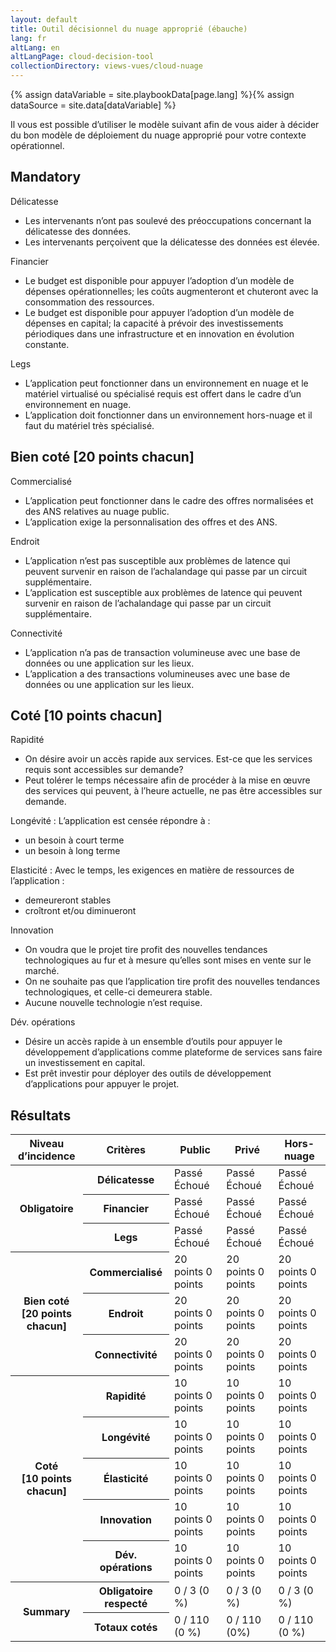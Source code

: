```yaml
---
layout: default
title: Outil décisionnel du nuage approprié (ébauche)
lang: fr
altLang: en
altLangPage: cloud-decision-tool
collectionDirectory: views-vues/cloud-nuage
---
```

{% assign dataVariable = site.playbookData[page.lang] %}{%
assign dataSource = site.data[dataVariable] %}

Il vous est possible d’utiliser le modèle suivant afin de vous aider à décider du bon modèle de déploiement du nuage approprié pour votre contexte opérationnel.

<div class="wb-frmvld"> 
<form method="post" action="#">

<section>

## Mandatory

<!-- Question 1 -->
<div id="question-1" class="wb-fieldflow" data-wb-fieldflow='{ "renderas":"radio", "noForm": true, "base": { "live": true }, "default": { "action": "addClass", "source": ".sensitivity-result > span", "class": "hidden" } }'>
<p>Délicatesse</p>
<ul>
<li data-wb-fieldflow='{ "action": "removeClass", "source": "#public-cloud-sensitivity-passed, #private-cloud-sensitivity-failed, #non-cloud-sensitivity-failed", "class": "hidden" }'>Les intervenants n’ont pas soulevé des préoccupations concernant la délicatesse des données.</li>
<li data-wb-fieldflow='{ "action": "removeClass", "source": "#public-cloud-sensitivity-failed, #private-cloud-sensitivity-passed, #non-cloud-sensitivity-passed", "class": "hidden" }'>Les intervenants perçoivent que la délicatesse des données est élevée.</li>
</ul>
</div>

<!-- Question 2 -->
<div id="question-2" class="wb-fieldflow" data-wb-fieldflow='{ "renderas":"radio", "noForm": true, "base": { "live": true }, "default": { "action": "addClass", "source": ".financial-result > span", "class": "hidden" } }'>
<p>Financier</p>
<ul>
<li data-wb-fieldflow='{ "action": "removeClass", "source": "#public-cloud-financial-passed, #private-cloud-financial-failed, #non-cloud-financial-failed", "class": "hidden" }'>Le budget est disponible pour appuyer l’adoption d’un modèle de dépenses opérationnelles; les coûts augmenteront et chuteront avec la consommation des ressources.</li>
<li data-wb-fieldflow='{ "action": "removeClass", "source": "#public-cloud-financial-failed, #private-cloud-financial-passed, #non-cloud-financial-passed", "class": "hidden" }'>Le budget est disponible pour appuyer l’adoption d’un modèle de dépenses en capital; la capacité à prévoir des investissements périodiques dans une infrastructure et en innovation en évolution constante.</li>
</ul>
</div>

<!-- Question 3 -->
<div id="question-3" class="wb-fieldflow" data-wb-fieldflow='{ "renderas":"radio", "noForm": true, "base": { "live": true }, "default": { "action": "addClass", "source": ".legacy-result > span", "class": "hidden" } }'>
<p>Legs</p>
<ul>
<li data-wb-fieldflow='{ "action": "removeClass", "source": "#public-cloud-legacy-passed, #private-cloud-legacy-passed, #non-cloud-legacy-failed", "class": "hidden" }'>L’application peut fonctionner dans un environnement en nuage et le matériel virtualisé ou spécialisé requis est offert dans le cadre d’un environnement en nuage.</li>
<li data-wb-fieldflow='{ "action": "removeClass", "source": "#public-cloud-legacy-failed, #private-cloud-legacy-failed, #non-cloud-legacy-passed", "class": "hidden" }'>L’application doit fonctionner dans un environnement hors-nuage et il faut du matériel très spécialisé.</li>
</ul>
</div>

</section>

<section>

## Bien coté \[20 points chacun\]

<!-- Question 4 -->
<div id="question-4" class="wb-fieldflow" data-wb-fieldflow='{ "renderas":"radio", "noForm": true, "base": { "live": true }, "default": { "action": "addClass", "source": ".commoditized-result > span", "class": "hidden" } }'>
<p>Commercialisé</p>
<ul>
<li data-wb-fieldflow='{ "action": "removeClass", "source": "#public-cloud-commoditized-passed, #private-cloud-commoditized-failed, #non-cloud-commoditized-failed", "class": "hidden" }'>L’application peut fonctionner dans le cadre des offres normalisées et des ANS relatives au nuage public.</li>
<li data-wb-fieldflow='{ "action": "removeClass", "source": "#public-cloud-commoditized-failed, #private-cloud-commoditized-passed, #non-cloud-commoditized-passed", "class": "hidden" }'>L’application exige la personnalisation des offres et des ANS.</li>
</ul>
</div>

<!-- Question 5 -->
<div id="question-5" class="wb-fieldflow" data-wb-fieldflow='{ "renderas":"radio", "noForm": true, "base": { "live": true }, "default": { "action": "addClass", "source": ".location-result > span", "class": "hidden" } }'>
<p>Endroit</p>
<ul>
<li data-wb-fieldflow='{ "action": "removeClass", "source": "#public-cloud-location-passed, #private-cloud-location-failed, #non-cloud-location-failed", "class": "hidden" }'>L’application n’est pas susceptible aux problèmes de latence qui peuvent survenir en raison de l’achalandage qui passe par un circuit supplémentaire.</li>
<li data-wb-fieldflow='{ "action": "removeClass", "source": "#public-cloud-location-failed, #private-cloud-location-passed, #non-cloud-location-passed", "class": "hidden" }'>L’application est susceptible aux problèmes de latence qui peuvent survenir en raison de l’achalandage qui passe par un circuit supplémentaire.</li>
</ul>
</div>

<!-- Question 6 -->
<div id="question-6" class="wb-fieldflow" data-wb-fieldflow='{ "renderas":"radio", "noForm": true, "base": { "live": true }, "default": { "action": "addClass", "source": ".connectivity-result > span", "class": "hidden" } }'>
<p>Connectivité</p>
<ul>
<li data-wb-fieldflow='{ "action": "removeClass", "source": "#public-cloud-connectivity-passed, #private-cloud-connectivity-failed, #non-cloud-connectivity-failed", "class": "hidden" }'>L’application n’a pas de transaction volumineuse avec une base de données ou une application sur les lieux.</li>
<li data-wb-fieldflow='{ "action": "removeClass", "source": "#public-cloud-connectivity-failed, #private-cloud-connectivity-passed, #non-cloud-connectivity-passed", "class": "hidden" }'>L’application a des transactions volumineuses avec une base de données ou une application sur les lieux.</li>
</ul>
</div>

</section>

<section>

## Coté [10 points chacun]

<!-- Question 7 -->
<div id="question-7" class="wb-fieldflow" data-wb-fieldflow='{ "renderas":"radio", "noForm": true, "base": { "live": true }, "default": { "action": "addClass", "source": ".speed-result > span", "class": "hidden" } }'>
<p>Rapidité</p>
<ul>
<li data-wb-fieldflow='{ "action": "removeClass", "source": "#public-cloud-speed-passed, #private-cloud-speed-failed, #non-cloud-speed-failed", "class": "hidden" }'>On désire avoir un accès rapide aux services. Est-ce que les services requis sont accessibles sur demande?</li>
<li data-wb-fieldflow='{ "action": "removeClass", "source": "#public-cloud-speed-failed, #private-cloud-speed-passed, #non-cloud-speed-passed", "class": "hidden" }'>Peut tolérer le temps nécessaire afin de procéder à la mise en œuvre des services qui peuvent, à l’heure actuelle, ne pas être accessibles sur demande.</li>
</ul>
</div>

<!-- Question 8 -->
<div id="question-8" class="wb-fieldflow" data-wb-fieldflow='{ "renderas":"radio", "noForm": true, "base": { "live": true }, "default": { "action": "addClass", "source": ".longevity-result > span", "class": "hidden" } }'>
<p>Longévité : L’application est censée répondre à&#160;:</p>
<ul>
<li data-wb-fieldflow='{ "action": "removeClass", "source": "#public-cloud-longevity-passed, #private-cloud-longevity-failed, #non-cloud-longevity-failed", "class": "hidden" }'>un besoin à court terme</li>
<li data-wb-fieldflow='{ "action": "removeClass", "source": "#public-cloud-longevity-passed, #private-cloud-longevity-passed, #non-cloud-longevity-passed", "class": "hidden" }'>un besoin à long terme</li>
</ul>
</div>

<!-- Question 9 -->
<div id="question-9" class="wb-fieldflow" data-wb-fieldflow='{ "renderas":"radio", "noForm": true, "base": { "live": true }, "default": { "action": "addClass", "source": ".elasticity-result > span", "class": "hidden" } }'>
<p>Elasticité : Avec le temps, les exigences en matière de ressources de l’application&#160;:</p>
<ul>
<li data-wb-fieldflow='{ "action": "removeClass", "source": "#public-cloud-elasticity-passed, #private-cloud-elasticity-passed, #non-cloud-elasticity-passed", "class": "hidden" }'>demeureront stables</li>
<li data-wb-fieldflow='{ "action": "removeClass", "source": "#public-cloud-elasticity-passed, #private-cloud-elasticity-failed, #non-cloud-elasticity-failed", "class": "hidden" }'>croîtront et/ou diminueront</li>
</ul>
</div>

<!-- Question 10 -->
<div id="question-10" class="wb-fieldflow" data-wb-fieldflow='{ "renderas":"radio", "noForm": true, "base": { "live": true }, "default": { "action": "addClass", "source": ".innovation-result > span", "class": "hidden" } }'>
<p>Innovation</p>
<ul>
<li data-wb-fieldflow='{ "action": "removeClass", "source": "#public-cloud-innovation-passed, #private-cloud-innovation-failed, #non-cloud-innovation-failed", "class": "hidden" }'>On voudra que le projet tire profit des nouvelles tendances technologiques au fur et à mesure qu’elles sont mises en vente sur le marché.</li>
<li data-wb-fieldflow='{ "action": "removeClass", "source": "#public-cloud-innovation-failed, #private-cloud-innovation-passed, #non-cloud-innovation-failed", "class": "hidden" }'>On ne souhaite pas que l’application tire profit des nouvelles tendances technologiques, et celle-ci demeurera stable.</li>
<li data-wb-fieldflow='{ "action": "removeClass", "source": "#public-cloud-innovation-failed, #private-cloud-innovation-failed, #non-cloud-innovation-passed", "class": "hidden" }'>Aucune nouvelle technologie n’est requise.</li>
</ul>
</div>

<!-- Question 11 -->
<div id="question-11" class="wb-fieldflow" data-wb-fieldflow='{ "renderas":"radio", "noForm": true, "base": { "live": true }, "default": { "action": "addClass", "source": ".devops-result > span", "class": "hidden" } }'>
<p>Dév. opérations</p>
<ul>
<li data-wb-fieldflow='{ "action": "removeClass", "source": "#public-cloud-devops-passed, #private-cloud-devops-failed, #non-cloud-devops-failed", "class": "hidden" }'>Désire un accès rapide à un ensemble d’outils pour appuyer le développement d’applications comme plateforme de services sans faire un investissement en capital.</li>
<li data-wb-fieldflow='{ "action": "removeClass", "source": "#public-cloud-devops-failed, #private-cloud-devops-passed, #non-cloud-devops-passed", "class": "hidden" }'>Est prêt investir pour déployer des outils de développement d’applications pour appuyer le projet.</li>
</ul>
</div>

</section>

</form>
</div>

<!--Results-->
<section>

## Résultats

<table class="table table-bordered table-condensed">
<thead> 
<tr> 
<th id="r1h1">Niveau d’incidence</th> 
<th id="r1h2">Critères</th> 
<th id="r1h3"><strong>Public</strong></th> 
<th id="r1h4"><strong>Privé</strong></th> 
<th id="r1h5"><strong>Hors-nuage</strong></th> 
</tr> 
</thead>
<tbody> 
<tr> 
<th headers="r1h1" id="r2h1" rowspan="3"><strong>Obligatoire</strong></th>
<th headers="r1h2" id="r2h2"><strong>Délicatesse</strong></th>
<td headers="r1h3 r2h1 r2h2" class="sensitivity-result"><span id="public-cloud-sensitivity-passed" class="hidden"><span class="glyphicon glyphicon-ok text-success" aria-hidden="true"></span> Passé</span><span id="public-cloud-sensitivity-failed" class="hidden"><span class="glyphicon glyphicon-remove text-danger" aria-hidden="true"></span> Échoué</span></td> 
<td headers="r1h4 r2h1 r2h2" class="sensitivity-result"><span id="private-cloud-sensitivity-passed" class="hidden"><span class="glyphicon glyphicon-ok text-success" aria-hidden="true"></span> Passé</span><span id="private-cloud-sensitivity-failed" class="hidden"><span class="glyphicon glyphicon-remove text-danger" aria-hidden="true"></span> Échoué</span></td> 
<td headers="r1h5 r2h1 r2h2" class="sensitivity-result"><span id="non-cloud-sensitivity-passed" class="hidden"><span class="glyphicon glyphicon-ok text-success" aria-hidden="true"></span> Passé</span><span id="non-cloud-sensitivity-failed" class="hidden"><span class="glyphicon glyphicon-remove text-danger" aria-hidden="true"></span> Échoué</span></td> 
</tr> 

<tr> 
<th headers="r1h2" id="r2h3"><strong>Financier</strong></th> 
<td headers="r1h3 r2h1 r2h3" class="financial-result"><span id="public-cloud-financial-passed" class="hidden"><span class="glyphicon glyphicon-ok text-success" aria-hidden="true"></span> Passé</span><span id="public-cloud-financial-failed" class="hidden"><span class="glyphicon glyphicon-remove text-danger" aria-hidden="true"></span> Échoué</span></td> 
<td headers="r1h4 r2h1 r2h3" class="financial-result"><span id="private-cloud-financial-passed" class="hidden"><span class="glyphicon glyphicon-ok text-success" aria-hidden="true"></span> Passé</span><span id="private-cloud-financial-failed" class="hidden"><span class="glyphicon glyphicon-remove text-danger" aria-hidden="true"></span> Échoué</span></td> 
<td headers="r1h5 r2h1 r2h3" class="financial-result"><span id="non-cloud-financial-passed" class="hidden"><span class="glyphicon glyphicon-ok text-success" aria-hidden="true"></span> Passé</span><span id="non-cloud-financial-failed" class="hidden"><span class="glyphicon glyphicon-remove text-danger" aria-hidden="true"></span> Échoué</span></td> 
</tr> 

<tr> 
<th headers="r1h2" id="r2h4"><strong>Legs</strong></th> 
<td headers="r1h3 r2h1 r2h4" class="legacy-result"><span id="public-cloud-legacy-passed" class="hidden"><span class="glyphicon glyphicon-ok text-success" aria-hidden="true"></span> Passé</span><span id="public-cloud-legacy-failed" class="hidden"><span class="glyphicon glyphicon-remove text-danger" aria-hidden="true"></span> Échoué</span></td> 
<td headers="r1h4 r2h1 r2h4" class="legacy-result"><span id="private-cloud-legacy-passed" class="hidden"><span class="glyphicon glyphicon-ok text-success" aria-hidden="true"></span> Passé</span><span id="private-cloud-legacy-failed" class="hidden"><span class="glyphicon glyphicon-remove text-danger" aria-hidden="true"></span> Échoué</span></td> 
<td headers="r1h5 r2h1 r2h4" class="legacy-result"><span id="non-cloud-legacy-passed" class="hidden"><span class="glyphicon glyphicon-ok text-success" aria-hidden="true"></span> Passé</span><span id="non-cloud-legacy-failed" class="hidden"><span class="glyphicon glyphicon-remove text-danger" aria-hidden="true"></span> Échoué</span></td> 
</tr> 

<tr> 
<th headers="r1h1" id="r3h1" rowspan="3"><strong>Bien coté</strong><br /> [20 points chacun]</th> 
<th headers="r1h2" id="r3h2"><strong>Commercialisé</strong></th> 
<td headers="r1h3 r3h1 r3h2" class="commoditized-result"><span id="public-cloud-commoditized-passed" class="hidden"><span class="glyphicon glyphicon-ok text-success" aria-hidden="true"></span> 20 points</span><span id="public-cloud-commoditized-failed" class="hidden"><span class="glyphicon glyphicon-remove text-danger" aria-hidden="true"></span> 0 points</span></td> 
<td headers="r1h4 r3h1 r3h2" class="commoditized-result"><span id="private-cloud-commoditized-passed" class="hidden"><span class="glyphicon glyphicon-ok text-success" aria-hidden="true"></span> 20 points</span><span id="private-cloud-commoditized-failed" class="hidden"><span class="glyphicon glyphicon-remove text-danger" aria-hidden="true"></span> 0 points</span></td> 
<td headers="r1h5 r3h1 r3h2" class="commoditized-result"><span id="non-cloud-commoditized-passed" class="hidden"><span class="glyphicon glyphicon-ok text-success" aria-hidden="true"></span> 20 points</span><span id="non-cloud-commoditized-failed" class="hidden"><span class="glyphicon glyphicon-remove text-danger" aria-hidden="true"></span> 0 points</span></td> 
</tr> 

<tr> 
<th headers="r1h2" id="r3h3"><strong>Endroit</strong></th> 
<td headers="r1h3 r3h1 r3h3" class="location-result"><span id="public-cloud-location-passed" class="hidden"><span class="glyphicon glyphicon-ok text-success" aria-hidden="true"></span> 20 points</span><span id="public-cloud-location-failed" class="hidden"><span class="glyphicon glyphicon-remove text-danger" aria-hidden="true"></span> 0 points</span></td> 
<td headers="r1h4 r3h1 r3h3" class="location-result"><span id="private-cloud-location-passed" class="hidden"><span class="glyphicon glyphicon-ok text-success" aria-hidden="true"></span> 20 points</span><span id="private-cloud-location-failed" class="hidden"><span class="glyphicon glyphicon-remove text-danger" aria-hidden="true"></span> 0 points</span></td> 
<td headers="r1h5 r3h1 r3h3" class="location-result"><span id="non-cloud-location-passed" class="hidden"><span class="glyphicon glyphicon-ok text-success" aria-hidden="true"></span> 20 points</span><span id="non-cloud-location-failed" class="hidden"><span class="glyphicon glyphicon-remove text-danger" aria-hidden="true"></span> 0 points</span></td> 
</tr> 

<tr> 
<th headers="r1h2" id="r3h4"><strong>Connectivité</strong></th> 
<td headers="r1h3 r3h1 r3h4" class="connectivity-result"><span id="public-cloud-connectivity-passed" class="hidden"><span class="glyphicon glyphicon-ok text-success" aria-hidden="true"></span> 20 points</span><span id="public-cloud-connectivity-failed" class="hidden"><span class="glyphicon glyphicon-remove text-danger" aria-hidden="true"></span> 0 points</span></td> 
<td headers="r1h4 r3h1 r3h4" class="connectivity-result"><span id="private-cloud-connectivity-passed" class="hidden"><span class="glyphicon glyphicon-ok text-success" aria-hidden="true"></span> 20 points</span><span id="private-cloud-connectivity-failed" class="hidden"><span class="glyphicon glyphicon-remove text-danger" aria-hidden="true"></span> 0 points</span></td> 
<td headers="r1h5 r3h1 r3h4" class="connectivity-result"><span id="non-cloud-connectivity-passed" class="hidden"><span class="glyphicon glyphicon-ok text-success" aria-hidden="true"></span> 20 points</span><span id="non-cloud-connectivity-failed" class="hidden"><span class="glyphicon glyphicon-remove text-danger" aria-hidden="true"></span> 0 points</span></td> 
</tr> 

<tr> 
<th headers="r1h1" id="r4h1" rowspan="5"><strong>Coté</strong><br /> [10 points chacun]</th> 
<th headers="r1h2" id="r4h2"><strong>Rapidité</strong></th> 
<td headers="r1h3 r4h1 r4h2" class="speed-result"><span id="public-cloud-speed-passed" class="hidden"><span class="glyphicon glyphicon-ok text-success" aria-hidden="true"></span> 10 points</span><span id="public-cloud-speed-failed" class="hidden"><span class="glyphicon glyphicon-remove text-danger" aria-hidden="true"></span> 0 points</span></td> 
<td headers="r1h4 r4h1 r4h2" class="speed-result"><span id="private-cloud-speed-passed" class="hidden"><span class="glyphicon glyphicon-ok text-success" aria-hidden="true"></span> 10 points</span><span id="private-cloud-speed-failed" class="hidden"><span class="glyphicon glyphicon-remove text-danger" aria-hidden="true"></span> 0 points</span></td> 
<td headers="r1h5 r4h1 r4h2" class="speed-result"><span id="non-cloud-speed-passed" class="hidden"><span class="glyphicon glyphicon-ok text-success" aria-hidden="true"></span> 10 points</span><span id="non-cloud-speed-failed" class="hidden"><span class="glyphicon glyphicon-remove text-danger" aria-hidden="true"></span> 0 points</span></td> 
</tr> 

<tr> 
<th headers="r1h2" id="r4h3"><strong>Longévité</strong></th> 
<td headers="r1h3 r4h1 r4h3" class="longevity-result"><span id="public-cloud-longevity-passed" class="hidden"><span class="glyphicon glyphicon-ok text-success" aria-hidden="true"></span> 10 points</span><span id="public-cloud-longevity-failed" class="hidden"><span class="glyphicon glyphicon-remove text-danger" aria-hidden="true"></span> 0 points</span></td> 
<td headers="r1h4 r4h1 r4h3" class="longevity-result"><span id="private-cloud-longevity-passed" class="hidden"><span class="glyphicon glyphicon-ok text-success" aria-hidden="true"></span> 10 points</span><span id="private-cloud-longevity-failed" class="hidden"><span class="glyphicon glyphicon-remove text-danger" aria-hidden="true"></span> 0 points</span></td> 
<td headers="r1h5 r4h1 r4h3" class="longevity-result"><span id="non-cloud-longevity-passed" class="hidden"><span class="glyphicon glyphicon-ok text-success" aria-hidden="true"></span> 10 points</span><span id="non-cloud-longevity-failed" class="hidden"><span class="glyphicon glyphicon-remove text-danger" aria-hidden="true"></span> 0 points</span></td> 
</tr> 

<tr>
<th headers="r1h2" id="r4h4"><strong>Élasticité</strong></th> 
<td headers="r1h3 r4h1 r4h4" class="elasticity-result"><span id="public-cloud-elasticity-passed" class="hidden"><span class="glyphicon glyphicon-ok text-success" aria-hidden="true"></span> 10 points</span><span id="public-cloud-elasticity-failed" class="hidden"><span class="glyphicon glyphicon-remove text-danger" aria-hidden="true"></span> 0 points</span></td> 
<td headers="r1h4 r4h1 r4h4" class="elasticity-result"><span id="private-cloud-elasticity-passed" class="hidden"><span class="glyphicon glyphicon-ok text-success" aria-hidden="true"></span> 10 points</span><span id="private-cloud-elasticity-failed" class="hidden"><span class="glyphicon glyphicon-remove text-danger" aria-hidden="true"></span> 0 points</span></td> 
<td headers="r1h5 r4h1 r4h4" class="elasticity-result"><span id="non-cloud-elasticity-passed" class="hidden"><span class="glyphicon glyphicon-ok text-success" aria-hidden="true"></span> 10 points</span><span id="non-cloud-elasticity-failed" class="hidden"><span class="glyphicon glyphicon-remove text-danger" aria-hidden="true"></span> 0 points</span></td> 
</tr>

<tr>
<th headers="r1h2" id="r4h5"><strong>Innovation</strong></th> 
<td headers="r1h3 r4h1 r4h5" class="innovation-result"><span id="public-cloud-innovation-passed" class="hidden"><span class="glyphicon glyphicon-ok text-success" aria-hidden="true"></span> 10 points</span><span id="public-cloud-innovation-failed" class="hidden"><span class="glyphicon glyphicon-remove text-danger" aria-hidden="true"></span> 0 points</span></td> 
<td headers="r1h4 r4h1 r4h5" class="innovation-result"><span id="private-cloud-innovation-passed" class="hidden"><span class="glyphicon glyphicon-ok text-success" aria-hidden="true"></span> 10 points</span><span id="private-cloud-innovation-failed" class="hidden"><span class="glyphicon glyphicon-remove text-danger" aria-hidden="true"></span> 0 points</span></td> 
<td headers="r1h5 r4h1 r4h5" class="innovation-result"><span id="non-cloud-innovation-passed" class="hidden"><span class="glyphicon glyphicon-ok text-success" aria-hidden="true"></span> 10 points</span><span id="non-cloud-innovation-failed" class="hidden"><span class="glyphicon glyphicon-remove text-danger" aria-hidden="true"></span> 0 points</span></td> 
</tr> 

<tr> 
<th headers="r1h2" id="r4h6"><strong>Dév. opérations</strong></th> 
<td headers="r1h3 r4h1 r4h6" class="devops-result"><span id="public-cloud-devops-passed" class="hidden"><span class="glyphicon glyphicon-ok text-success" aria-hidden="true"></span> 10 points</span><span id="public-cloud-devops-failed" class="hidden"><span class="glyphicon glyphicon-remove text-danger" aria-hidden="true"></span> 0 points</span></td> 
<td headers="r1h4 r4h1 r4h6" class="devops-result"><span id="private-cloud-devops-passed" class="hidden"><span class="glyphicon glyphicon-ok text-success" aria-hidden="true"></span> 10 points</span><span id="private-cloud-devops-failed" class="hidden"><span class="glyphicon glyphicon-remove text-danger" aria-hidden="true"></span> 0 points</span></td> 
<td headers="r1h5 r4h1 r4h6" class="devops-result"><span id="non-cloud-devops-passed" class="hidden"><span class="glyphicon glyphicon-ok text-success" aria-hidden="true"></span> 10 points</span><span id="non-cloud-devops-failed" class="hidden"><span class="glyphicon glyphicon-remove text-danger" aria-hidden="true"></span> 0 points</span></td> 
</tr> 

<tr> 
<th headers="r1h1" id="r5h1" rowspan="2" class="wb-calculate" data-wb-calculate='{ "eventTrigger": "removeClass.action.wb-fieldflow", "operations": [
{ "type": "count", "increment": 1, "query": "#public-cloud-sensitivity-passed:not(.hidden), #public-cloud-financial-passed:not(.hidden), #public-cloud-legacy-passed:not(.hidden)", "outputTarget": "#tally-mandatory-public-cloud" },
{ "type": "percent", "decimalPlaces": 1, "inputs": [{ "type": "number", "query": "#tally-mandatory-public-cloud" }, { "type": "number", "value": 3 }], "outputTarget": "#percent-mandatory-public-cloud" },
{ "type": "count", "increment": 1, "query": "#private-cloud-sensitivity-passed:not(.hidden), #private-cloud-financial-passed:not(.hidden), #private-cloud-legacy-passed:not(.hidden)", "outputTarget": "#tally-mandatory-private-cloud" },
{ "type": "percent", "decimalPlaces": 1, "inputs": [{ "type": "number", "query": "#tally-mandatory-private-cloud" }, { "type": "number", "value": 3 }], "outputTarget": "#percent-mandatory-private-cloud" },
{ "type": "count", "increment": 1, "query": "#non-cloud-sensitivity-passed:not(.hidden), #non-cloud-financial-passed:not(.hidden), #non-cloud-legacy-passed:not(.hidden)", "outputTarget": "#tally-mandatory-non-cloud" },
{ "type": "percent", "decimalPlaces": 1, "inputs": [{ "type": "number", "query": "#tally-mandatory-non-cloud" }, { "type": "number", "value": 3 }], "outputTarget": "#percent-mandatory-non-cloud" },
{ "type": "add", "inputs": [{ "type": "count", "increment": 20, "query": "#public-cloud-commoditized-passed:not(.hidden), #public-cloud-location-passed:not(:hidden), #public-cloud-connectivity-passed:not(.hidden)" }, { "type": "count", "increment": 10, "query": "#public-cloud-speed-passed:not(.hidden), #public-cloud-longevity-passed:not(:hidden), #public-cloud-elasticity-passed:not(.hidden), #public-cloud-innovation-passed:not(.hidden), #public-cloud-devops-passed:not(.hidden)" }], "outputTarget": "#tally-rated-public-cloud" },
{ "type": "percent", "decimalPlaces": 1, "inputs": [{ "type": "number", "query": "#tally-rated-public-cloud" }, { "type": "number", "value": 110 }], "outputTarget": "#percent-rated-public-cloud" },
{ "type": "add", "inputs": [{ "type": "count", "increment": 20, "query": "#private-cloud-commoditized-passed:not(.hidden), #private-cloud-location-passed:not(:hidden), #private-cloud-connectivity-passed:not(.hidden)" }, { "type": "count", "increment": 10, "query": "#private-cloud-speed-passed:not(.hidden), #private-cloud-longevity-passed:not(:hidden), #private-cloud-elasticity-passed:not(.hidden), #private-cloud-innovation-passed:not(.hidden), #private-cloud-devops-passed:not(.hidden)" }], "outputTarget": "#tally-rated-private-cloud" },
{ "type": "percent", "decimalPlaces": 1, "inputs": [{ "type": "number", "query": "#tally-rated-private-cloud" }, { "type": "number", "value": 110 }], "outputTarget": "#percent-rated-private-cloud" },
{ "type": "add", "inputs": [{ "type": "count", "increment": 20, "query": "#non-cloud-commoditized-passed:not(.hidden), #non-cloud-location-passed:not(:hidden), #non-cloud-connectivity-passed:not(.hidden)" }, { "type": "count", "increment": 10, "query": "#non-cloud-speed-passed:not(.hidden), #non-cloud-longevity-passed:not(:hidden), #non-cloud-elasticity-passed:not(.hidden), #non-cloud-innovation-passed:not(.hidden), #non-cloud-devops-passed:not(.hidden)" }], "outputTarget": "#tally-rated-non-cloud" },
{ "type": "percent", "decimalPlaces": 1, "inputs": [{ "type": "number", "query": "#tally-rated-non-cloud" }, { "type": "number", "value": 110 }], "outputTarget": "#percent-rated-non-cloud" }
] }' ><strong>Summary</strong></th> 
<th headers="r1h2" id="r5h2"><strong>Obligatoire respecté</strong></th> 
<td headers="r1h3 r5h1 r5h2"><span id="tally-mandatory-public-cloud">0</span> / 3 (<span id="percent-mandatory-public-cloud">0</span> %)</td> 
<td headers="r1h4 r5h1 r5h2"><span id="tally-mandatory-private-cloud">0</span> / 3 (<span id="percent-mandatory-private-cloud">0</span> %)</td> 
<td headers="r1h5 r5h1 r5h2"><span id="tally-mandatory-non-cloud">0</span> / 3 (<span id="percent-mandatory-non-cloud">0</span> %)</td> 
</tr> 

<tr> 
<th headers="r1h2" id="r5h3"><strong>Totaux cotés</strong></th> 
<td headers="r1h3 r5h1 r5h3"><span id="tally-rated-public-cloud">0</span> / 110 (<span id="percent-rated-public-cloud">0</span>  %)</td> 
<td headers="r1h4 r5h1 r5h3"><span id="tally-rated-private-cloud">0</span> / 110 (<span id="percent-rated-private-cloud">0</span>%)</td> 
<td headers="r1h5 r5h1 r5h3"><span id="tally-rated-non-cloud">0</span> / 110 (<span id="percent-rated-non-cloud">0</span> %)</td> 
</tr>
</tbody> 
</table>

</section>
